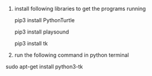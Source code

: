 1. install following libraries to get the programs running

	pip3 install PythonTurtle
	
	pip3 install playsound
	
	pip3 install tk
	

2. run the following command in python terminal


sudo apt-get install python3-tk 
